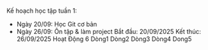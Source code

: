 Kế hoạch học tập tuần 1:
- Ngày 20/09: Học Git cơ bản
- Ngày 26/09: Ôn tập & làm project
Bắt đầu: 20/09/2025
Kết thúc: 26/09/2025
Hoạt Động 6 
Dòng1
Dòng2
Dòng3
Dòng4
Dong5
